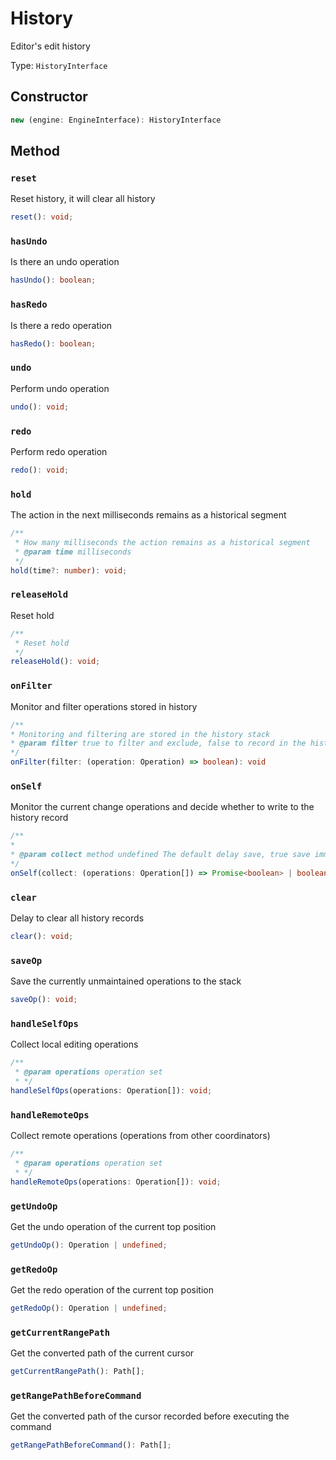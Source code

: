 # History

Editor's edit history

Type: `HistoryInterface`

## Constructor

```ts
new (engine: EngineInterface): HistoryInterface
```

## Method

### `reset`

Reset history, it will clear all history

```ts
reset(): void;
```

### `hasUndo`

Is there an undo operation

```ts
hasUndo(): boolean;
```

### `hasRedo`

Is there a redo operation

```ts
hasRedo(): boolean;
```

### `undo`

Perform undo operation

```ts
undo(): void;
```

### `redo`

Perform redo operation

```ts
redo(): void;
```

### `hold`

The action in the next milliseconds remains as a historical segment

```ts
/**
 * How many milliseconds the action remains as a historical segment
 * @param time milliseconds
 */
hold(time?: number): void;
```

### `releaseHold`

Reset hold

```ts
/**
 * Reset hold
 */
releaseHold(): void;
```

### `onFilter`

Monitor and filter operations stored in history

```ts
/**
* Monitoring and filtering are stored in the history stack
* @param filter true to filter and exclude, false to record in the history stack
*/
onFilter(filter: (operation: Operation) => boolean): void
```

### `onSelf`

Monitor the current change operations and decide whether to write to the history record

```ts
/**
*
* @param collect method undefined The default delay save, true save immediately, false immediately discard. Promise<boolean> blocks all subsequent operations until it returns false or true
*/
onSelf(collect: (operations: Operation[]) => Promise<boolean> | boolean | undefined): void
```

### `clear`

Delay to clear all history records

```ts
clear(): void;
```

### `saveOp`

Save the currently unmaintained operations to the stack

```ts
saveOp(): void;
```

### `handleSelfOps`

Collect local editing operations

```ts
/**
 * @param operations operation set
 * */
handleSelfOps(operations: Operation[]): void;
```

### `handleRemoteOps`

Collect remote operations (operations from other coordinators)

```ts
/**
 * @param operations operation set
 * */
handleRemoteOps(operations: Operation[]): void;
```

### `getUndoOp`

Get the undo operation of the current top position

```ts
getUndoOp(): Operation | undefined;
```

### `getRedoOp`

Get the redo operation of the current top position

```ts
getRedoOp(): Operation | undefined;
```

### `getCurrentRangePath`

Get the converted path of the current cursor

```ts
getCurrentRangePath(): Path[];
```

### `getRangePathBeforeCommand`

Get the converted path of the cursor recorded before executing the command

```ts
getRangePathBeforeCommand(): Path[];
```
